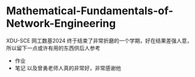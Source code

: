 # Mathematical-Fundamentals-of-Network-Engineering
XDU-SCE 网工数基2024
终于结束了非常折磨的一个学期，好在结果差强人意，所以留下一点或许有用的东西供后人参考
- 作业
- 笔记
以及曾勇老师人真的非常好，非常感谢他
